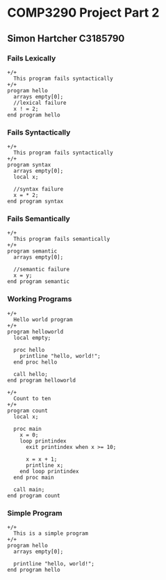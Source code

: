# COMP3290 Project Part 2
## Simon Hartcher C3185790

### Fails Lexically
```
+/+
  This program fails syntactically
+/+
program hello
  arrays empty[0];
  //lexical failure
  x ! = 2;
end program hello
```

### Fails Syntactically
```
+/+
  This program fails syntactically
+/+
program syntax
  arrays empty[0];
  local x;

  //syntax failure
  x = * 2;
end program syntax
```

### Fails Semantically
```
+/+
  This program fails semantically
+/+
program semantic
  arrays empty[0];

  //semantic failure
  x = y;
end program semantic
```

### Working Programs
```
+/+
  Hello world program
+/+
program helloworld
  local empty;

  proc hello
    printline "hello, world!";
  end proc hello

  call hello;
end program helloworld
```

```
+/+
  Count to ten
+/+
program count
  local x;

  proc main
    x = 0;
    loop printindex
      exit printindex when x >= 10;

      x = x + 1;
      printline x;
    end loop printindex
  end proc main

  call main;
end program count
```

### Simple Program
```
+/+
  This is a simple program
+/+
program hello
  arrays empty[0];

  printline "hello, world!";
end program hello
```
